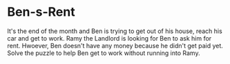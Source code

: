 # Ben-s-Rent
It's the end of the month and Ben is trying to get out of his house, reach his car and get to work.
Ramy the Landlord is looking for Ben to ask him for rent.
Hwoever, Ben doesn't have any money because he didn't get paid yet.
Solve the puzzle to help Ben get to work without running into Ramy.
